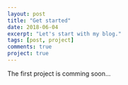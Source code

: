 ```yaml
---
layout: post
title: "Get started"
date: 2018-06-04
excerpt: "Let's start with my blog."
tags: [post, project]
comments: true
project: true
---
```


The first project is comming soon...